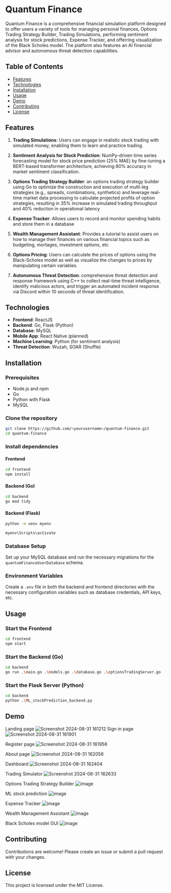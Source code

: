 
# Quantum Finance

Quantum Finance is a comprehensive financial simulation platform designed to offer users a variety of tools for managing personal finances, Options Trading Strategy Builder, Trading Simulations, performing sentiment analysis for stock predictions, Expense Tracker, and offerring visualization of the Black Scholes model. The platform also features an AI financial advisor and autonomous threat detection capabilities.

## Table of Contents

- [Features](#features)
- [Technologies](#technologies)
- [Installation](#installation)
- [Usage](#usage)
- [Demo](#Demo)
- [Contributing](#contributing)
- [License](#license)

## Features

1. **Trading Simulations**: Users can engage in realistic stock trading with simulated money, enabling them to learn and practice trading.
   
2. **Sentiment Analysis for Stock Prediction**: NumPy-driven time series forecasting model for stock price prediction (25% MAE) by fine-tuning a BERT-based transformer architecture, achieving 80% accuracy in market sentiment classification.   
3. **Options Trading Strategy Builder**: an options trading strategy builder using Go to optimize the construction and execution of multi-leg strategies (e.g., spreads, combinations, synthetics) and leverage real-time market data processing to calculate projected profits of option strategies, resulting in 35% increase in simulated trading throughput and 40% reduction in operational latency
   
4. **Expense Tracker**: Allows users to record and monitor spending habits and store them in a database
   
5. **Wealth Management Assistant**: Provides a tutorial to assist users on how to manage their finances on various financial topics such as budgeting, mortages, investment options, etc

6. **Options Pricing**: Users can calculate the prices of options using the Black-Scholes model as well as visualize the changes to prices by manipulating certain variables.

7. **Autonomous Threat Detection**: comprehensive threat detection and response framework using C++ to collect real-time threat intelligence, identify malicious actors, and trigger an automated incident response via Discord within 10 seconds of threat identification.

## Technologies

- **Frontend**: ReactJS
- **Backend**: Go, Flask (Python)
- **Database**: MySQL
- **Mobile App**: React Native (planned)
- **Machine Learning**: Python (for sentiment analysis)
- **Threat Detection**: Wuzah, SOAR (Shuffle)

## Installation

### Prerequisites

- Node.js and npm
- Go
- Python with Flask
- MySQL

### Clone the repository

```bash
git clone https://github.com/<yourusername>/quantum-finance.git
cd quantum-finance
```

### Install dependencies

#### Frontend

```bash
cd frontend
npm install
```

#### Backend (Go)

```bash
cd backend
go mod tidy
```

#### Backend (Flask)

```bash
python -m venv myenv

myenv\Scripts\activate

```

### Database Setup

Set up your MySQL database and run the necessary migrations for the `quantumFinanceUserDatabase` schema.

### Environment Variables

Create a `.env` file in both the backend and frontend directories with the necessary configuration variables such as database credentials, API keys, etc.

## Usage

### Start the Frontend

```bash
cd frontend
npm start
```

### Start the Backend (Go)

```bash
cd backend
go run .\main.go .\models.go .\database.go .\optionsTradingServer.go
```

### Start the Flask Server (Python)

```bash
cd backend
python .\ML_stockPrediction_backend.py
```

## Demo
Landing page
![Screenshot 2024-08-31 161212](https://github.com/user-attachments/assets/7b4c8e15-c75e-40e1-93ac-1395c3d046ac)
Sign in page
![Screenshot 2024-08-31 161901](https://github.com/user-attachments/assets/eabd4d55-de20-48bb-a55a-99f06a5d9910)

Register page
![Screenshot 2024-08-31 161956](https://github.com/user-attachments/assets/b9282686-2098-4d16-b1e0-70a5ddb46fdb)

About page
![Screenshot 2024-08-31 162056](https://github.com/user-attachments/assets/4b560642-6a51-4c78-9b75-eddfdf4fd5b3)

Dashboard
![Screenshot 2024-08-31 162404](https://github.com/user-attachments/assets/8427db61-59cf-4b5a-ba31-3fd31e04e122)

Trading Simulator
![Screenshot 2024-08-31 162633](https://github.com/user-attachments/assets/7e6964a3-34f0-4ec5-acd1-217dfe4fcd36)

Options Trading Strategy Builder
![image](https://github.com/user-attachments/assets/19aeb402-c10d-4b72-873a-529be39f450d)

ML stock prediction
![image](https://github.com/user-attachments/assets/cd7bc86f-c7f9-4dfa-b67e-5e2e2bbff094)

Expense Tracker
![image](https://github.com/user-attachments/assets/87af2e99-66f3-48ae-8f12-0ec0860fdcd6)

Wealth Management Assistant
![image](https://github.com/user-attachments/assets/191fcaa8-35c3-4388-aa27-9420743c2724)

Black Scholes model GUI
![image](https://github.com/user-attachments/assets/50aeb51c-8e4b-43a7-b4ac-7edb303d6de1)







## Contributing

Contributions are welcome! Please create an issue or submit a pull request with your changes.

## License

This project is licensed under the MIT License.


